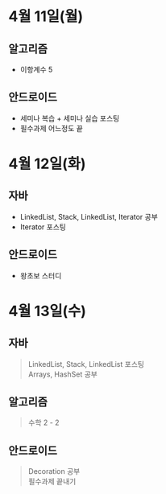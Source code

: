 # 4월 11일(월)

## 알고리즘
- 이항계수 5 
## 안드로이드  
- 세미나 복습 + 세미나 실습 포스팅  
- 필수과제 어느정도 끝

# 4월 12일(화)

## 자바
- LinkedList, Stack, LinkedList, Iterator 공부
- Iterator 포스팅  

## 안드로이드
- 왕초보 스터디  

# 4월 13일(수)

## 자바
> LinkedList, Stack, LinkedList 포스팅  
> Arrays, HashSet 공부  

## 알고리즘
> 수학 2 - 2

## 안드로이드
> Decoration 공부  
> 필수과제 끝내기
